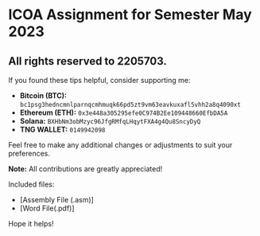 # ICOA Assignment for Semester May 2023

## All rights reserved to 2205703.

If you found these tips helpful, consider supporting me:

- **Bitcoin (BTC):** `bc1psg3hedncmnlparnqcmhmuqk66pd5zt9vm63eavkuxafl5vhh2a8q4090xt`
- **Ethereum (ETH):** `0x3e448a305295efe0C974B2Ee109448660EfbDA5A`
- **Solana:** `BXHbNm3obMzyc96JfgRMfqLHqytFXA4g4Qu8SncyDyQ`
- **TNG WALLET:** `0149942098`

Feel free to make any additional changes or adjustments to suit your preferences.

**Note:** All contributions are greatly appreciated!

Included files:
- [Assembly File (.asm)]
- [Word File(.pdf)]

Hope it helps!
